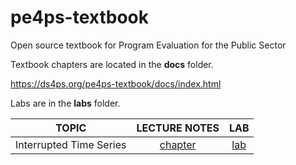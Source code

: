 # pe4ps-textbook

Open source textbook for Program Evaluation for the Public Sector


Textbook chapters are located in the **docs** folder.

https://ds4ps.org/pe4ps-textbook/docs/index.html

Labs are in the **labs** folder. 




TOPIC               |    LECTURE NOTES    |  LAB          |
--------------------| :-----------------: | :-----------: |
Interrupted Time Series  |  [chapter](https://ds4ps.org/pe4ps-textbook/docs/p-020-time-series.html)  |  [lab](https://ds4ps.org/pe4ps-textbook/labs/time-series-lab.html)  
